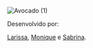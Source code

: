 ![Avocado (1)](https://github.com/brininha/avocadomovies-app/assets/105254225/13c1cca8-7554-4257-a387-4eb499a5198c)

Desenvolvido por:

[Larissa](https://github.com/larissaesther), 
[Monique](https://github.com/PipoquinhaDoce) e
[Sabrina](https://www.github.com/brininha).
